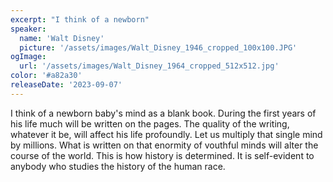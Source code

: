 ```yaml
---
excerpt: "I think of a newborn"
speaker:
  name: 'Walt Disney'
  picture: '/assets/images/Walt_Disney_1946_cropped_100x100.JPG'
ogImage:
  url: '/assets/images/Walt_Disney_1964_cropped_512x512.jpg'
color: '#a82a30'
releaseDate: '2023-09-07'
---
```

I think of a newborn baby's mind as a blank book. During the first years of his life much will be written on the pages. The quality of the writing, whatever it be, will affect his life profoundly. Let us multiply that single mind by millions. What is written on that enormity of vouthful minds will alter the course of the world. This is how history is determined. It is self-evident to anybody who studies the history of the human race.
